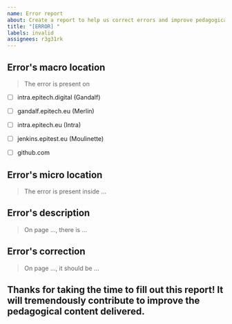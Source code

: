 ```yaml
---
name: Error report
about: Create a report to help us correct errors and improve pedagogical content
title: "[ERROR] "
labels: invalid
assignees: r3g31rk
---
```



<!--
This report helps to declare errors (such as bad links, typos, ...).
You can erase any parts of this template not applicable to your Issue. 
Please check this repo if an issue already exists for the error you spotted.
You should "Preview" this current message display before "Submit new issue"
To avoid any confusion, please fill one report per error.
-->


## Error's macro location

<!--
On which platform(s) did you spot the error?
-->
>The error is present on
- [ ] intra.epitech.digital (Gandalf) 
- [ ] gandalf.epitech.eu (Merlin)
- [ ] intra.epitech.eu (Intra)
- [ ] jenkins.epitest.eu (Moulinette)
- [ ] github.com


## Error's micro location

<!--
What is the complete name, with extension, of the file where you spotted the error?
(one filename per line if multiple files are impacted)
-->
>The error is present inside ...



## Error's description

<!--
Please give a clear and concise description of what you're experiencing.
If applicable or necessary, add screenshot(s) to help explain your problem.
-->

>On page ..., there is ...


## Error's correction

<!--
Please give a clear and concise description of a potential fix.
-->

>On page ..., it should be ...



## Thanks for taking the time to fill out this report! It will tremendously contribute to improve the pedagogical content delivered.

